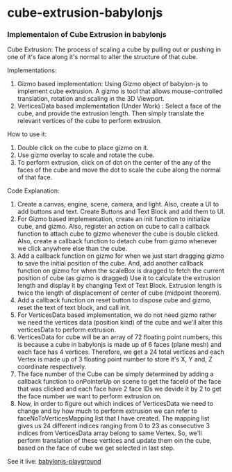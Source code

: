 # cube-extrusion-babylonjs
### Implementaion of Cube Extrusion in babylonjs
Cube Extrusion: The process of scaling a cube by pulling out or pushing in one of it's face along it's normal to alter the structure of that cube.

Implementations: 
1. Gizmo based implementation: Using Gizmo object of babylon-js to implement cube extrusion. A gizmo is tool that allows mouse-controlled translation, rotation and scaling in the 3D Viewport.
2. VerticesData based implementation (Under Work) : Select a face of the cube, and provide the extrusion length. Then simply translate the relevant vertices of the cube to perform extrusion.
 
How to use it: 
1. Double click on the cube to place gizmo on it.
2. Use gizmo overlay to scale and rotate the cube.
3. To perform extrusion, click on of dot on the center of the any of the faces of the cube and move the dot to scale the cube along the normal of that face.

Code Explanation:
1. Create a canvas, engine, scene, camera, and light. Also, create a UI to add buttons and text. Create Buttons and Text Block and add them to UI.
2. For Gizmo based implementation, create an init function to initialize cube, and gizmo. Also, register an action on cube to call a callback function to attach cube to gizmo whenever the cube is double clicked. Also, create a callback function to detach cube from gizmo whenever we click anywhere else than the cube.
3. Add a callback function on gizmo for when we just start dragging gizmo to save the initial position of the cube. And, add another callback function on gizmo for when the scaleBox is dragged to fetch the current position of cube (as gizmo is dragged) Use it to calculate the extrusion length and display it by changing Text of Text Block. Extrusion length is twice the length of displacement of center of cube (midpoint theorem).
4. Add a callback function on reset button to dispose cube and gizmo, reset the text of text block, and call init.
5. For VerticesData based implementation, we do not need gizmo rather we need the vertices data (position kind) of the cube and we'll alter this verticesData to perform extrusion.
6. VerticesData for cube will be an array of 72 floating point numbers, this is because a cube in babylonjs is made up of 6 faces (plane mesh) and each face has 4 vertices. Therefore, we get a 24 total vertices and each Vertex is made up of 3 floating point number to store it's X, Y and, Z coordinate respectively.
7. The face number of the Cube can be simply determined by adding a callback function to onPointerUp on scene to get the faceId of the face that was clicked and each face have 2 face IDs we devide it by 2 to get the face number we want to perform extrusion on.
8. Now, in order to figure out which indices of VerticesData we need to change and by how much to perform extrusion we can refer to faceNoToVerticesMapping list that I have created. The mapping list gives us 24 different indices ranging from 0 to 23 as consecutive 3 indices from VerticesData array belong to same Vertex. So, we'll perform translation of these vertices and update them oin the cube, based on the face of cube we get selected in last step.

See it live: [babylonjs-playground](https://www.babylonjs-playground.com/#HV8MD9#1)
